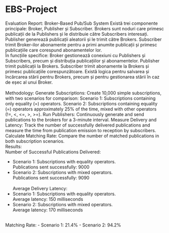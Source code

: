 # EBS-Project
Evaluation Report: Broker-Based Pub/Sub System
Există trei componente principale: Broker, Publisher și Subscriber.
Brokers sunt noduri care primesc publicații de la Publishers și le distribuie către Subscribers interesați.
Publisher generează publicații aleatorii și le trimit către Brokers.
Subscriber trimit Broker-ilor abonamente pentru a primi anumite publicații și primesc publicațiile care corespund abonamentelor lor.
<br />
În funcțiile specifice:
Broker gestionează conexiuni cu Publishers și Subscribers, precum și distribuția publicațiilor și abonamentelor.
Publisher trimit publicații la Brokers.
Subscriber trimit abonamente la Brokers și primesc publicațiile corespunzătoare.
Există logica pentru salvarea și încărcarea stării pentru Brokers, precum și pentru gestionarea stării în caz de eșec al unui Broker.
<br /><br />
Methodology:
Generate Subscriptions: Create 10,000 simple subscriptions, with two scenarios for comparison:
Scenario 1: Subscriptions containing only equality (=) operators.
Scenario 2: Subscriptions containing equality (=) operators approximately 25% of the time, mixed with other operators (!=, <, <=, >, >=).
Run Publishers: Continuously generate and send publications to the brokers for a 3-minute interval.
Measure Delivery and Latency: Track the number of successfully delivered publications and measure the time from publication emission to reception by subscribers.
Calculate Matching Rate: Compare the number of matched publications in both subscription scenarios.<br />
Results:<br />
Number of Successful Publications Delivered:<br />
- Scenario 1: Subscriptions with equality operators.<br />
Publications sent successfully: 9000<br />
- Scenario 2: Subscriptions with mixed operators.<br />
Publications sent successfully: 9090<br /><br />
Average Delivery Latency:<br />
- Scenario 1: Subscriptions with equality operators.<br />
Average latency: 150 milliseconds<br />
- Scenario 2: Subscriptions with mixed operators.<br />
Average latency: 170 milliseconds
<br />
Matching Rate:
- Scenario 1: 21.4%
- Scenario 2: 94.2%
